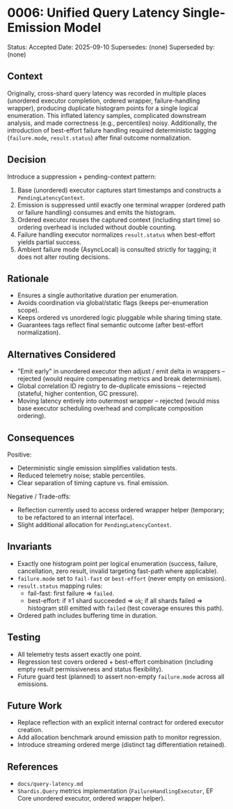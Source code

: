 # 0006: Unified Query Latency Single-Emission Model

Status: Accepted
Date: 2025-09-10
Supersedes: (none)
Superseded by: (none)

## Context

Originally, cross-shard query latency was recorded in multiple places (unordered executor completion, ordered wrapper, failure-handling wrapper), producing duplicate histogram points for a single logical enumeration. This inflated latency samples, complicated downstream analysis, and made correctness (e.g., percentiles) noisy. Additionally, the introduction of best-effort failure handling required deterministic tagging (`failure.mode`, `result.status`) after final outcome normalization.

## Decision

Introduce a suppression + pending-context pattern:

1. Base (unordered) executor captures start timestamps and constructs a `PendingLatencyContext`.
2. Emission is suppressed until exactly one terminal wrapper (ordered path or failure handling) consumes and emits the histogram.
3. Ordered executor reuses the captured context (including start time) so ordering overhead is included without double counting.
4. Failure handling executor normalizes `result.status` when best-effort yields partial success.
5. Ambient failure mode (AsyncLocal) is consulted strictly for tagging; it does not alter routing decisions.

## Rationale

* Ensures a single authoritative duration per enumeration.
* Avoids coordination via global/static flags (keeps per-enumeration scope).
* Keeps ordered vs unordered logic pluggable while sharing timing state.
* Guarantees tags reflect final semantic outcome (after best-effort normalization).

## Alternatives Considered

* "Emit early" in unordered executor then adjust / emit delta in wrappers – rejected (would require compensating metrics and break determinism).
* Global correlation ID registry to de-duplicate emissions – rejected (stateful, higher contention, GC pressure).
* Moving latency entirely into outermost wrapper – rejected (would miss base executor scheduling overhead and complicate composition ordering).

## Consequences

Positive:

* Deterministic single emission simplifies validation tests.
* Reduced telemetry noise; stable percentiles.
* Clear separation of timing capture vs. final emission.

Negative / Trade-offs:

* Reflection currently used to access ordered wrapper helper (temporary; to be refactored to an internal interface).
* Slight additional allocation for `PendingLatencyContext`.

## Invariants

* Exactly one histogram point per logical enumeration (success, failure, cancellation, zero result, invalid targeting fast-path where applicable).
* `failure.mode` set to `fail-fast` or `best-effort` (never empty on emission).
* `result.status` mapping rules:
  * fail-fast: first failure => `failed`.
  * best-effort: if ≥1 shard succeeded => `ok`; if all shards failed => histogram still emitted with `failed` (test coverage ensures this path).
* Ordered path includes buffering time in duration.

## Testing

* All telemetry tests assert exactly one point.
* Regression test covers ordered + best-effort combination (including empty result permissiveness and status flexibility).
* Future guard test (planned) to assert non-empty `failure.mode` across all emissions.

## Future Work

* Replace reflection with an explicit internal contract for ordered executor creation.
* Add allocation benchmark around emission path to monitor regression.
* Introduce streaming ordered merge (distinct tag differentiation retained).

## References

* `docs/query-latency.md`
* `Shardis.Query` metrics implementation (`FailureHandlingExecutor`, EF Core unordered executor, ordered wrapper helper).
